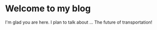 # Welcome to my blog

I'm glad you are here. I plan to talk about ... The future of transportation!
